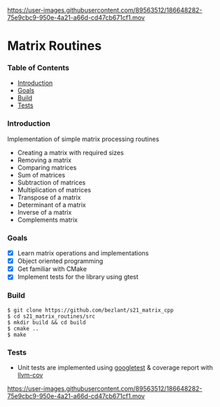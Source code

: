 

https://user-images.githubusercontent.com/89563512/186648282-75e9cbc9-950e-4a21-a66d-cd47cb671cf1.mov

# Matrix Routines

### Table of Contents
* [Introduction](#introduction)
* [Goals](#goals)
* [Build](#build)
* [Tests](#tests)

### Introduction

Implementation of simple matrix processing routines
- Creating a matrix with required sizes
- Removing a matrix
- Comparing matrices
- Sum of matrices
- Subtraction of matrices
- Multiplication of matrices
- Transpose of a matrix
- Determinant of a matrix
- Inverse of a matrix
- Complements matrix

### Goals
- [x] Learn matrix operations and implementations
- [x] Object oriented programming
- [x] Get familiar with CMake
- [x] Implement tests for the library using gtest

### Build

```
$ git clone https://github.com/bezlant/s21_matrix_cpp
$ cd s21_matrix_routines/src
$ mkdir build && cd build 
$ cmake ..
$ make
```

### Tests
* Unit tests are implemented using [googletest](https://google.github.io/googletest/) & coverage report with [llvm-cov](https://llvm.org/docs/CommandGuide/llvm-cov.html)

https://user-images.githubusercontent.com/89563512/186648282-75e9cbc9-950e-4a21-a66d-cd47cb671cf1.mov
